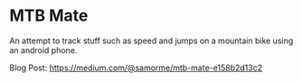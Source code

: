 # MTB Mate

An attempt to track stuff such as speed and jumps on a mountain bike using an android phone.

Blog Post: https://medium.com/@samorme/mtb-mate-e158b2d13c2
